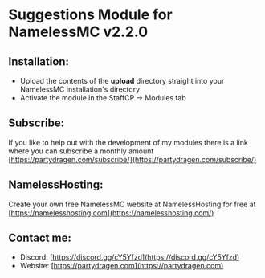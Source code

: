 # Suggestions Module for NamelessMC v2.2.0

## Installation:
- Upload the contents of the **upload** directory straight into your NamelessMC installation's directory
- Activate the module in the StaffCP -> Modules tab

## Subscribe:
If you like to help out with the development of my modules there is a link where you can subscribe a monthly amount [https://partydragen.com/subscribe/](https://partydragen.com/subscribe/)

## NamelessHosting:
Create your own free NamelessMC website at NamelessHosting for free at [https://namelesshosting.com](https://namelesshosting.com/)

## Contact me:
- Discord: [https://discord.gg/cY5Yfzd](https://discord.gg/cY5Yfzd)
- Website: [https://partydragen.com](https://partydragen.com)